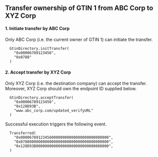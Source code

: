## Transfer ownership of GTIN 1 from ABC Corp to XYZ Corp

#### 1. Initiate transfer by ABC Corp

Only ABC Corp (i.e. the current owner of GTIN 1) can initiate the transfer.

```
  GtinDirectory.initTransfer(
    "0x00006789123456",
    "0x0788"
  )
```

#### 2. Accept transfer by XYZ Corp

Only XYZ Corp (i.e. the destination company) can accept the transfer. Moreover, XYZ Corp should own the endpoint ID supplied below.

```
  GtinDirectory.acceptTransfer(
    "0x00006789123456",
    "0x128D93B",
    "www.abc_corp.com/updated_verifyURL"
  )
```

Successful execution triggers the following event.

```
  Transferred(
    "0x0000678912345600000000000000000000000000",
    "0x0788000000000000000000000000000000000000",
    "0x128D93B000000000000000000000000000000000",
  )
```
